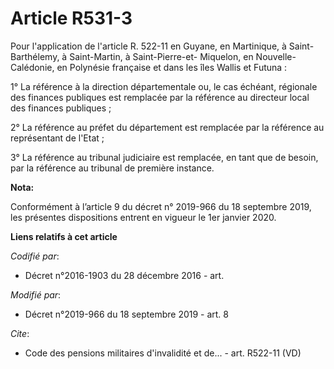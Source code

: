 # Article R531-3

Pour l'application de l'article R. 522-11 en Guyane, en Martinique, à Saint-Barthélemy, à Saint-Martin, à Saint-Pierre-et-
Miquelon, en Nouvelle-Calédonie, en Polynésie française et dans les îles Wallis et Futuna : 

1° La référence à la direction départementale ou, le cas échéant, régionale des finances publiques est remplacée par la
référence au directeur local des finances publiques ; 

2° La référence au préfet du département est remplacée par la référence au représentant de l'Etat ; 

3° La référence au   tribunal judiciaire est remplacée, en tant que de besoin, par la référence au tribunal de première
instance.

**Nota:**

Conformément à l’article 9 du décret n° 2019-966 du 18 septembre 2019, les présentes dispositions entrent en vigueur le 1er
janvier 2020.

**Liens relatifs à cet article**

_Codifié par_:

  - Décret n°2016-1903 du 28 décembre 2016 - art.

_Modifié par_:

  - Décret n°2019-966 du 18 septembre 2019 - art. 8

_Cite_:

  - Code des pensions militaires d'invalidité et de... - art. R522-11 (VD)
